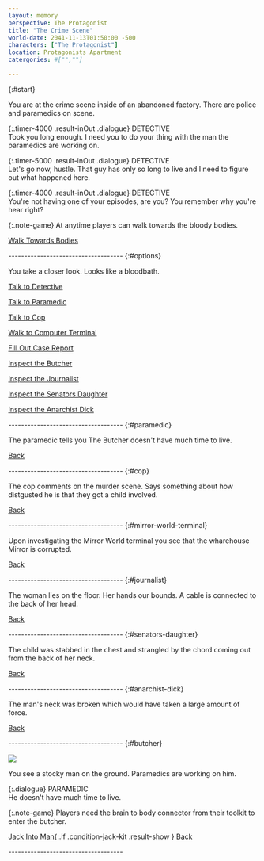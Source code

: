 ```yaml
---
layout: memory
perspective: The Protagonist
title: "The Crime Scene"
world-date: 2041-11-13T01:50:00 -500
characters: ["The Protagonist"]
location: Protagonists Apartment
catergories: #["",""]

---
```

{:#start}
<section markdown="1">

You are at the crime scene inside of an abandoned factory. There are police and paramedics on scene.

<div markdown="1" class="sequence" id="detectiveMeetup">

{:.timer-4000 .result-inOut .dialogue}
DETECTIVE <br>Took you long enough. I need you to do your thing with the man the paramedics are working on.  

{:.timer-5000 .result-inOut .dialogue}
DETECTIVE <br>Let's go now, hustle. That guy has only so long to live and I need to figure out what happened here.

{:.timer-4000 .result-inOut .dialogue}
DETECTIVE <br>You're not having one of your episodes, are you? You remember why you're hear right?

</div>

{:.note-game}
At anytime players can walk towards the bloody bodies.

[Walk Towards Bodies](#options)

</section>
------------------------------------
{:#options}
<section markdown="1" >

You take a closer look. Looks like a bloodbath.

[Talk to Detective]({{site.baseurl}}/memories/M01-Crime-Scene-001-The-Detective/)

[Talk to Paramedic](#paramedic)

[Talk to Cop](#cop)

[Walk to Computer Terminal](#mirror-world-terminal)

[Fill Out Case Report]({{site.baseurl}}/memories/M01-Crime-Scene-Case-Report/)

[Inspect the Butcher](#butcher)

[Inspect the Journalist](#journalist)

[Inspect the Senators Daughter](#senators-daughter)

[Inspect the Anarchist Dick](#anarchist-dick)

</section>
------------------------------------
{:#paramedic}
<section markdown="1">

The paramedic tells you The Butcher doesn't have much time to live.

[Back](#start)

</section>
------------------------------------
{:#cop}
<section markdown="1">

The cop comments on the murder scene. Says something about how distgusted he is that they got a child involved.

[Back](#start)

</section>
------------------------------------
{:#mirror-world-terminal}
<section markdown="1">

Upon investigating the Mirror World terminal you see that the wharehouse Mirror is corrupted.

[Back](#start)

</section>
------------------------------------
{:#journalist}
<section markdown="1">

The woman lies on the floor. Her hands our bounds. A cable is connected to the back of her head.

[Back](#start)
</section>
------------------------------------
{:#senators-daughter}
<section markdown="1">

The child was stabbed in the chest and strangled by the chord coming out from the back of her neck.

[Back](#start)
</section>
------------------------------------
{:#anarchist-dick}
<section markdown="1">

The man's neck was broken which would have taken a large amount of force.

[Back](#start)
</section>
------------------------------------
{:#butcher}
<section markdown="1">

![]({{site.baseurl}}/assets/crime-scene/helix-S01-E01.jpg)

You see a stocky man on the ground. Paramedics are working on him.

{:.dialogue}
PARAMEDIC <br>He doesn't have much time to live.

{:.note-game}
Players need the brain to body connector from their toolkit to enter the butcher.  

[Jack Into Man](/memories/M01-Butcher-Entering/){:.if .condition-jack-kit .result-show }
[Back](#start)

</section>
------------------------------------
